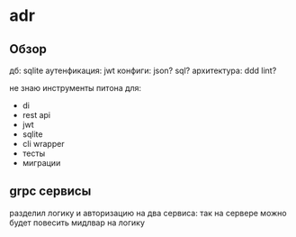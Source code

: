 # adr
## Обзор
дб: sqlite
аутенфикация: jwt
конфиги: json? sql?
архитектура: ddd
lint?

не знаю инструменты питона для:
- di
- rest api
- jwt
- sqlite
- cli wrapper
- тесты
- миграции

## grpc сервисы
разделил логику и авторизацию на два сервиса: так на сервере можно будет повесить мидлвар на логику